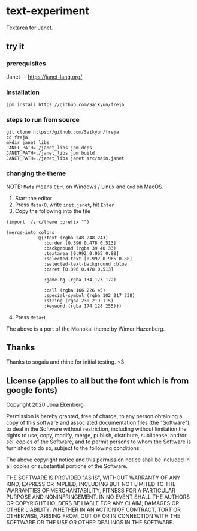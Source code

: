 # text-experiment

Textarea for Janet.

## try it

### prerequisites

Janet -- https://janet-lang.org/

### installation

```
jpm install https://github.com/Saikyun/freja
```

### steps to run from source

```
git clone https://github.com/Saikyun/freja
cd freja
mkdir janet_libs
JANET_PATH=./janet_libs jpm deps
JANET_PATH=./janet_libs jpm build
JANET_PATH=./janet_libs janet src/main.janet
```

### changing the theme

NOTE: `Meta` means `Ctrl` on Windows / Linux and `Cmd` on MacOS.

1. Start the editor
2. Press `Meta+O`, write `init.janet`, hit `Enter`
3. Copy the following into the file
```
(import ./src/theme :prefix "")

(merge-into colors
            @{:text (rgba 248 248 243)
              :border [0.396 0.478 0.513]
              :background (rgba 39 40 33)
              :textarea [0.992 0.965 0.88]
              :selected-text [0.992 0.965 0.88]
              :selected-text-background :blue
              :caret [0.396 0.478 0.513]
              
              :game-bg (rgba 134 173 172)
              
              :call (rgba 166 226 45)
              :special-symbol (rgba 102 217 238)
              :string (rgba 230 219 115)
              :keyword (rgba 174 128 255)})
```
4. Press `Meta+L`

The above is a port of the Monokai theme by Wimer Hazenberg.

## Thanks

Thanks to sogaiu and rhine for initial testing. <3

## License (applies to all but the font which is from google fonts)

Copyright 2020 Jona Ekenberg

Permission is hereby granted, free of charge, to any person obtaining a copy of this software and associated documentation files (the "Software"), to deal in the Software without restriction, including without limitation the rights to use, copy, modify, merge, publish, distribute, sublicense, and/or sell copies of the Software, and to permit persons to whom the Software is furnished to do so, subject to the following conditions:

The above copyright notice and this permission notice shall be included in all copies or substantial portions of the Software.

THE SOFTWARE IS PROVIDED "AS IS", WITHOUT WARRANTY OF ANY KIND, EXPRESS OR IMPLIED, INCLUDING BUT NOT LIMITED TO THE WARRANTIES OF MERCHANTABILITY, FITNESS FOR A PARTICULAR PURPOSE AND NONINFRINGEMENT. IN NO EVENT SHALL THE AUTHORS OR COPYRIGHT HOLDERS BE LIABLE FOR ANY CLAIM, DAMAGES OR OTHER LIABILITY, WHETHER IN AN ACTION OF CONTRACT, TORT OR OTHERWISE, ARISING FROM, OUT OF OR IN CONNECTION WITH THE SOFTWARE OR THE USE OR OTHER DEALINGS IN THE SOFTWARE.
